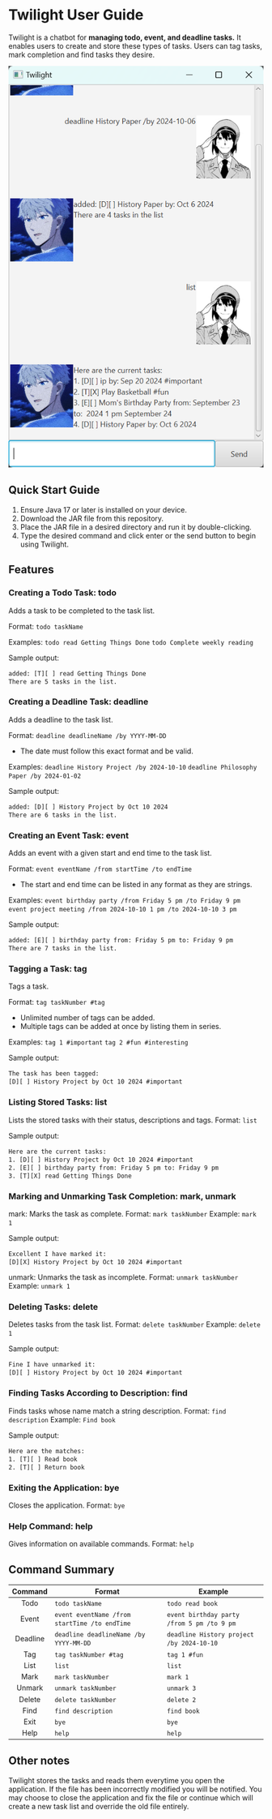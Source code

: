 # Twilight User Guide

Twilight is a chatbot for **managing todo, event, and deadline tasks.** It enables users to create and 
store these types of tasks. Users can tag tasks, mark completion and find tasks they desire. 

![Ui.png](Ui.png)

## Quick Start Guide
1. Ensure Java 17 or later is installed on your device. 
2. Download the JAR file from this repository.
3. Place the JAR file in a desired directory and run it by double-clicking. 
4. Type the desired command and click enter or the send button to begin using Twilight.

## Features

### Creating a Todo Task: todo
Adds a task to be completed to the task list.

Format: `todo taskName`

Examples:
`todo read Getting Things Done` `todo Complete weekly reading`

Sample output:
```
added: [T][ ] read Getting Things Done
There are 5 tasks in the list.
```

### Creating a Deadline Task: deadline
Adds a deadline to the task list.

Format: `deadline deadlineName /by YYYY-MM-DD` 

- The date must follow this exact format and be valid.

Examples:
`deadline History Project /by 2024-10-10` `deadline Philosophy Paper /by 2024-01-02`

Sample output:
```
added: [D][ ] History Project by Oct 10 2024
There are 6 tasks in the list.
```

### Creating an Event Task: event
Adds an event with a given start and end time to the task list.

Format: `event eventName /from startTime /to endTime`
 
- The start and end time can be listed in any format as they are strings.

Examples:
`event birthday party /from Friday 5 pm /to Friday 9 pm ` `event project meeting /from 2024-10-10 1 pm /to 2024-10-10 3 pm`

Sample output:
```
added: [E][ ] birthday party from: Friday 5 pm to: Friday 9 pm
There are 7 tasks in the list.
```

### Tagging a Task: tag
Tags a task.

Format: `tag taskNumber #tag`

- Unlimited number of tags can be added.
- Multiple tags can be added at once by listing them in series.

Examples:
`tag 1 #important` `tag 2 #fun #interesting`

Sample output:
```
The task has been tagged:
[D][ ] History Project by Oct 10 2024 #important
```

### Listing Stored Tasks: list
Lists the stored tasks with their status, descriptions and tags. Format: `list`

Sample output:
```
Here are the current tasks:
1. [D][ ] History Project by Oct 10 2024 #important
2. [E][ ] birthday party from: Friday 5 pm to: Friday 9 pm
3. [T][X] read Getting Things Done
```

### Marking and Unmarking Task Completion: mark, unmark
mark: Marks the task as complete.
Format: `mark taskNumber`
Example: `mark 1`

Sample output:
```
Excellent I have marked it:
[D][X] History Project by Oct 10 2024 #important
```

unmark: Unmarks the task as incomplete.
Format: `unmark taskNumber`
Example: `unmark 1` 

### Deleting Tasks: delete
Deletes tasks from the task list.
Format: `delete taskNumber`
Example: `delete 1`

Sample output:
```
Fine I have unmarked it:
[D][ ] History Project by Oct 10 2024 #important
```

### Finding Tasks According to Description: find
Finds tasks whose name match a string description.
Format: `find description`
Example: `Find book`

Sample output:
```
Here are the matches:
1. [T][ ] Read book
2. [T][ ] Return book
```

### Exiting the Application: bye
Closes the application. 
Format: `bye`

### Help Command: help
Gives information on available commands.
Format: `help`

## Command Summary

| Command  | Format                                         | Example                                     |
|:--------:|------------------------------------------------|---------------------------------------------|
|   Todo   | `todo taskName`                                | `todo read book`                            |
|  Event   | `event eventName /from startTime /to endTime`  | `event birthday party /from 5 pm /to 9 pm`  |
| Deadline | `deadline deadlineName /by YYYY-MM-DD`         | `deadline History project /by 2024-10-10`   |
|   Tag    | `tag taskNumber #tag`                          | `tag 1 #fun`                                | 
|   List   | `list`                                         | `list`                                      | 
|   Mark   | `mark taskNumber`                              | `mark 1`                                    |                            
|  Unmark  | `unmark taskNumber`                            | `unmark 3`                                  |
|  Delete  | `delete taskNumber`                            | `delete 2`                                  |                                 
|   Find   | `find description`                             | `find book`                                 |
|   Exit   | `bye`                                          | `bye`                                       |
|   Help   | `help`                                         | `help`                                      |

## Other notes

Twilight stores the tasks and reads them everytime you open the application. If the file has been incorrectly
modified you will be notified. You may choose to close the application and fix the file or continue which will
create a new task list and override the old file entirely. 